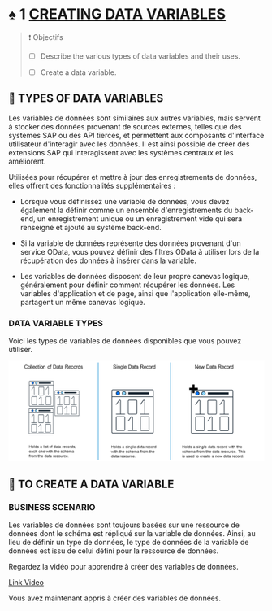 # ♠ 1 [CREATING DATA VARIABLES](https://learning.sap.com/learning-journeys/develop-apps-with-sap-build-apps-using-drag-and-drop-simplicity/creating-data-variables-_de170999-0ac9-4277-b1bd-cdcdac1e0fc7)

> :exclamation: Objectifs
>
> - [ ] Describe the various types of data variables and their uses.
>
> - [ ] Create a data variable.

## :closed_book: TYPES OF DATA VARIABLES

Les variables de données sont similaires aux autres variables, mais servent à stocker des données provenant de sources externes, telles que des systèmes SAP ou des API tierces, et permettent aux composants d'interface utilisateur d'interagir avec les données. Il est ainsi possible de créer des extensions SAP qui interagissent avec les systèmes centraux et les améliorent.

Utilisées pour récupérer et mettre à jour des enregistrements de données, elles offrent des fonctionnalités supplémentaires :

- Lorsque vous définissez une variable de données, vous devez également la définir comme un ensemble d'enregistrements du back-end, un enregistrement unique ou un enregistrement vide qui sera renseigné et ajouté au système back-end.

- Si la variable de données représente des données provenant d'un service OData, vous pouvez définir des filtres OData à utiliser lors de la récupération des données à insérer dans la variable.

- Les variables de données disposent de leur propre canevas logique, généralement pour définir comment récupérer les données. Les variables d'application et de page, ainsi que l'application elle-même, partagent un même canevas logique.

### DATA VARIABLE TYPES

Voici les types de variables de données disponibles que vous pouvez utiliser.

![](./RESSOURCES/Type_of_Data_Variable_Static.png)

## :closed_book: TO CREATE A DATA VARIABLE

### BUSINESS SCENARIO

Les variables de données sont toujours basées sur une ressource de données dont le schéma est répliqué sur la variable de données. Ainsi, au lieu de définir un type de données, le type de données de la variable de données est issu de celui défini pour la ressource de données.

Regardez la vidéo pour apprendre à créer des variables de données.

[Link Video](https://learning.sap.com/learning-journeys/develop-apps-with-sap-build-apps-using-drag-and-drop-simplicity/creating-data-variables-_de170999-0ac9-4277-b1bd-cdcdac1e0fc7)

Vous avez maintenant appris à créer des variables de données.
